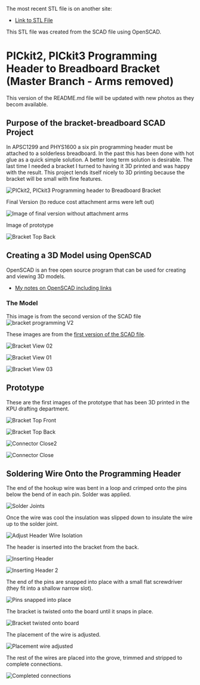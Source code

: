 The most recent STL file is on another site:

* [Link to STL File](http://members.shaw.ca/danielpeirce/notes/3D/bracket_breadboard/bracket_programming3.stl)

This STL file was created from the SCAD file using OpenSCAD.

# PICkit2, PICkit3 Programming Header to Breadboard Bracket (Master Branch - Arms removed)

This version of the README.md file will be updated with new photos as they becom available.

## Purpose of the bracket-breadboard SCAD Project
In APSC1299 and PHYS1600 a six pin programming header must be attached to a solderless breadboard. In the past this has been done with hot glue as a quick simple solution. A better long term solution is desirable. The last time I needed a bracket I turned to having it 3D printed and was happy with the result. This project lends itself nicely to 3D printing because the bracket will be small with fine features.

![PICkit2, PICkit3 Programming header to Breadboard Bracket](image/pickit3_breadboard.png)


Final Version (to reduce cost attachment arms were left out)

![Image of final version without attachment arms](image/armless-bracket.jpg)

Image of prototype

![Bracket Top Back](image/PICkit3_bracket_breadboard.jpg)

## Creating a 3D Model using OpenSCAD

OpenSCAD is an free open source program that can be used for creating and viewing 3D models.

* [My notes on OpenSCAD including links](http://members.shaw.ca/danielpeirce/notes/openscad.html)

### The Model

This image is from the second version of the SCAD file
![bracket programming V2](image/bracket_programming2.png)

These images are from the [first version of the SCAD file](https://github.com/danpeirce/bracket-breadboard/blob/c5ccfa7ed66dbcf597f41a93814c27feb3500029/bracket_programming.scad).

![Bracket View 02](image/bracket_view02.png)

![Bracket View 01](image/bracket_view01.png)

![Bracket View 03](image/bracket_view03.png)

## Prototype
 
These are the first images of the prototype that has been 3D printed in the KPU drafting department.
 
![Bracket Top Front](image/prog_brack_frnt.jpg)

![Bracket Top Back](image/prog_brack_top_back.jpg) 

![Connector Close2](image/prog_brack_top_close2.jpg)

![Connector Close](image/prog_brack_top_close.jpg)

## Soldering Wire Onto the Programming Header

The end of the hookup wire was bent in a loop and crimped onto the pins below the bend of in each pin. Solder was applied.

![Solder Joints](image/solder_joints.jpg)

Once the wire was cool the insulation was slipped down to insulate the wire up to the solder joint.

![Adjust Header Wire Isolation](image/header_wires.jpg)

The header is inserted into the bracket from the back.

![Inserting Header](image/insertion_of.jpg)

![Inserting Header 2](image/insertion_of2.jpg)

The end of the pins are snapped into place with a small flat screwdriver (they fit into a shallow narrow slot).

![Pins snapped into place](image/snap_pins_in.jpg)

The bracket is twisted onto the board until it snaps in place.

![Bracket twisted onto board](image/twist_board.jpg)

The placement of the wire is adjusted.

![Placement wire adjusted](image/wire_adjust.jpg)

The rest of the wires are placed into the grove, trimmed and stripped to complete connections.

![Completed connections](image/attach_PICkit3.jpg)

